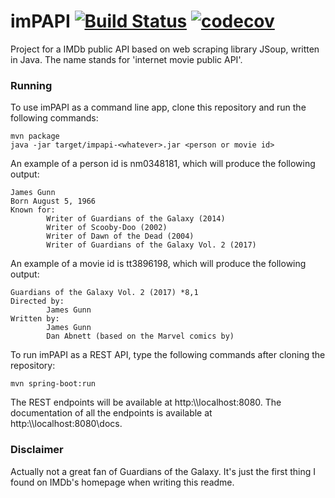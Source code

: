 # imPAPI [![Build Status](https://travis-ci.org/unaipme/imPAPI.svg?branch=master)](https://travis-ci.org/unaipme/imPAPI) [![codecov](https://codecov.io/gh/unaipme/imPAPI/branch/master/graph/badge.svg)](https://codecov.io/gh/unaipme/imPAPI)

Project for a IMDb public API based on web scraping library JSoup, written in Java. The name stands for 'internet movie public API'.

### Running

To use imPAPI as a command line app, clone this repository and run the following commands:

```
mvn package
java -jar target/impapi-<whatever>.jar <person or movie id>
```

An example of a person id is nm0348181, which will produce the following output:

```
James Gunn
Born August 5, 1966
Known for:
        Writer of Guardians of the Galaxy (2014)
        Writer of Scooby-Doo (2002)
        Writer of Dawn of the Dead (2004)
        Writer of Guardians of the Galaxy Vol. 2 (2017)
```

An example of a movie id is tt3896198, which will produce the following output:

```
Guardians of the Galaxy Vol. 2 (2017) *8,1
Directed by:
        James Gunn
Written by:
        James Gunn
        Dan Abnett (based on the Marvel comics by)
```

To run imPAPI as a REST API, type the following commands after cloning the repository:

```
mvn spring-boot:run
```

The REST endpoints will be available at http:\\\\localhost:8080. The documentation of all the endpoints is available at http:\\\\localhost:8080\\docs.

### Disclaimer

Actually not a great fan of Guardians of the Galaxy. It's just the first thing I found on IMDb's homepage when writing this readme.